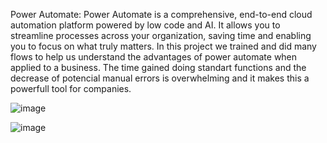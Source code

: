 Power Automate:
Power Automate is a comprehensive, end-to-end cloud automation platform powered by low code and AI. It allows you to streamline processes across your organization, saving time and enabling you to focus on what truly matters. In this project we trained and did many flows to help us understand the advantages of power automate when applied to a business. The time gained doing standart functions and the decrease of potencial manual errors is overwhelming and it makes this a powerfull tool for companies. 



![image](https://github.com/Ana-Ferre/Portfolio/assets/161728944/f5a8084f-2365-422f-8614-59d2e29e97ba)


![image](https://github.com/Ana-Ferre/Portfolio/assets/161728944/2448b9ab-171a-42fa-be6f-31ed4c9bc660)

